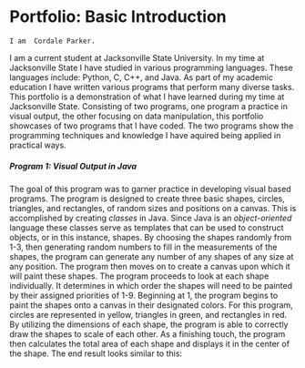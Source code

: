 # Portfolio: Basic Introduction
	I am  Cordale Parker.
I am a current student at Jacksonville State University.
In my time at Jacksonville State I have studied in various programming languages.
These languages include: Python, C, C++, and Java. As part of my academic education
I have written various programs that perform many diverse tasks. This portfolio is a demonstration of 
what I have learned during my time at Jacksonville State.
Consisting of two programs, one program a practice in visual output, the other focusing on
data manipulation, this portfolio showcases of two programs that I have coded. The two programs show the programming techniques and knowledge I have aquired being applied in practical ways.

##### Program 1: Visual Output in Java
The goal of this program was to garner practice in developing visual based programs.
The program is designed to create three basic shapes, circles, triangles, and rectangles, of random
sizes and positions on a canvas. This is accomplished by creating *classes* in Java.
Since Java is an *object-oriented* language these classes serve as templates that can be used
to construct objects, or in this instance, shapes. By choosing the shapes randomly from 1-3, then 
generating random numbers to fill in the measurements of the shapes, the program can generate any
number of any shapes of any size at any position. The program then moves on to create a canvas upon which
it will paint these shapes. The program proceeds to look at each shape individually. It determines in which order 
the shapes will need to be painted by their assigned priorities of 1-9. Beginning at 1, the program begins to paint
the shapes onto a canvas in their designated colors. For this program, circles are represented in yellow, 
triangles in green, and rectangles in red. By utilizing the dimensions of each shape, the program is able to
correctly draw the shapes to scale of each other. As a finishing touch, the program then calculates the total
area of each shape and displays it in the center of the shape. The end result looks similar to this:
